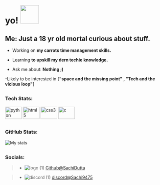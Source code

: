 <h1> yo! <img src="https://media.tenor.com/sTRIJIgIh2gAAAAi/bun-hop-transparent-bunny.gif" width="60px" height="60px"> </h1>


<h2 align="left">Me: Just a 18 yr old mortal curious about stuff.</h2>
  
  


- Working on **my carrots time management skills.**

- Learning **to upskill my dern techie knowledge.**

- Ask me about: **Nothing ;)**

-Likely to be interested in [**"space and the missing point" , "Tech and the vicious loop"**]



## <h3 align="left">Tech Stats:</h3>
<div align="left">
<img src="https://cdn.jsdelivr.net/gh/devicons/devicon/icons/python/python-original.svg" height="40" width="54" alt="python"  />
<img src="https://cdn.jsdelivr.net/gh/devicons/devicon/icons/html5/html5-original.svg" height="40" width="54" alt="html5"  />
<img src="https://cdn.jsdelivr.net/gh/devicons/devicon/icons/css3/css3-original.svg" height="40" width="54" alt="css3"  />
<img src="https://cdn.jsdelivr.net/gh/devicons/devicon/icons/c/c-original.svg" height="40" width="54" alt="c"  />
  
</div>


## <h3 align='left'>GitHub Stats:</h3>

![My stats](https://github-readme-stats.vercel.app/api?username=SachiDutta&theme=dark&rank_icon=github&hide=contribs,prs)




## <h3 align='left'> Socials: </h3>

 
  

> - ![logo (1)](https://github.com/SachiDutta/SachiDutta/assets/109479099/5a4afb3f-cf82-49c3-8d15-2550c6813608)
 [Github@SachiDutta](https://github.com/SachiDutta)

> - ![discord (1)](https://github.com/SachiDutta/SachiDutta/assets/109479099/f4705192-6820-4ea6-9bf9-3a8b2829ba92)
[discord@Sachi9475](https://discord.com/channels/@me)







 
    



